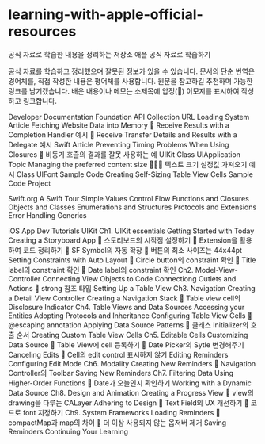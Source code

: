 # learning-with-apple-official-resources
 공식 자료로 학습한 내용을 정리하는 저장소
애플 공식 자료로 학습하기

공식 자료를 학습하고 정리했으며 잘못된 정보가 있을 수 있습니다.
문서의 단순 번역은 경어체를, 직접 작성한 내용은 평어체를 사용합니다.
원문을 참고하길 추천하며 가능한 링크를 남기겠습니다.
배운 내용이나 메모는 소제목에 압정(📌) 이모지를 표시하여 작성하고 링크합니다.




Developer Documentation
Foundation
API Collection URL Loading System
Article Fetching Website Data into Memory
📌 Receive Results with a Completion Handler 예시
📌 Receive Transfer Details and Results with a Delegate 예시
Swift
Article Preventing Timing Problems When Using Closures
📌 비동기 호출의 결과를 잘못 사용하는 예
UIKit
Class UIApplication
Topic Managing the preferred content size
🧑🏻‍💻 텍스트 크기 설정값 가져오기 예시
Class UIFont
Sample Code Creating Self-Sizing Table View Cells
Sample Code Project




Swift.org
A Swift Tour
Simple Values
Control Flow
Functions and Closures
Objects and Classes
Enumerations and Structures
Protocols and Extensions
Error Handling
Generics




iOS App Dev Tutorials
UIKit
Ch1. UIKit essentials
Getting Started with Today
Creating a Storyboard App
📌 스토리보드의 시작점 설정하기
📌 Extension을 활용하여 코드 정리하기
📌 SF Symbol의 자동 확장
📌 버튼의 최소 사이즈는 44x44pt
Setting Constraints with Auto Layout
📌 Circle button의 constraint 확인
📌 Title label의 constraint 확인
📌 Date label의 constraint 확인
Ch2. Model-View-Controller
Connecting View Objects to Code
Connectiong Outlets and Actions
📌 strong 참조 타입
Setting Up a Table View
Ch3. Navigation
Creating a Detail View Controller
Creating a Navigation Stack
📌 Table view cell의 Disclosure Indicator
Ch4. Table Views and Data Sources
Accessing your Entities
Adopting Protocols and Inheritance
Configuring Table View Cells
📌 @escaping annotation
Applying Data Source Patterns
📌 클래스 Initializer의 호출 순서
Creating Custom Table View Cells
Ch5. Editable Cells
Customizing Data Source
📌 Table View에 cell 등록하기
📌 Date Picker의 Sytle 변경해주기
Canceling Edits
📌 Cell의 edit control 표시하지 않기
Editing Reminders
Configuring Edit Mode
Ch6. Modality
Creating New Reminders
📌 Navigation Controller의 Toolbar
Saving New Reminders
Ch7. Filtering Data
Using Higher-Order Functions
📌 Date가 오늘인지 확인하기
Working with a Dynamic Data Source
Ch8. Design and Animation
Creating a Progress View
📌 view의 drawing을 다루는 CALayer
Adhering to Design
📌 Text Field의 UX 개선하기
📌 코드로 font 지정하기
Ch9. System Frameworks
Loading Reminders
📌 compactMap과 map의 차이
📌 더 이상 사용되지 않는 옵저버 제거
Saving Reminders
Continuing Your Learning
